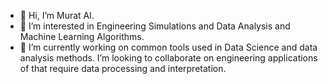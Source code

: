 - 👋 Hi, I’m Murat Al.
- 👀 I’m interested in Engineering Simulations and Data Analysis and Machine Learning Algorithms.
- 🌱 I’m currently working on common tools used in Data Science and data analysis methods. I’m looking to collaborate on engineering applications of that require data processing and interpretation.


<!---
MuratAl49/MuratAl49 is a ✨ special ✨ repository because its `README.md` (this file) appears on your GitHub profile.
You can click the Preview link to take a look at your changes.
--->
